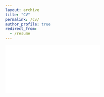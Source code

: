 ```yaml
---
layout: archive
title: "CV"
permalink: /cv/
author_profile: true
redirect_from:
  - /resume
---
```



<embed src="{{ site.baseurl }}/assets/A_S_N_Shamendra_CV.pdf">
<!-- width="200" height="300"> -->